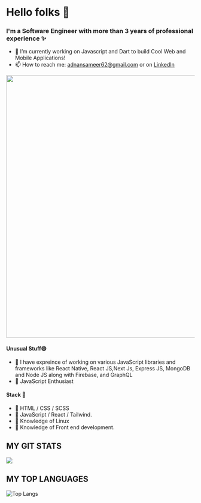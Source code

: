 # Hello folks 👋
### I'm a Software Engineer with more than 3 years of professional experience ✨

- 🔭 I’m currently working on Javascript and Dart to build Cool Web and Mobile Applications!
- 📫 How to reach me: adnansameer62@gmail.com or on <a href="https://www.linkedin.com/in/adnan-sameer-785103201/" class="button icon search">LinkedIn</a> 

<img width="700" align="centre" src="https://binaryinformatics.com/wp-content/uploads/2019/01/MERN-Stack-Development-and-Consulting-Services.jpg"/>

#### Unusual Stuff😄
- 🌱 I have expreince of working on various JavaScript libraries and frameworks like React Native, React JS,Next Js, Express JS, MongoDB and Node JS along with Firebase, and GraphQL
- 💬 JavaScript Enthusiast

#### Stack :blue_book:

- :paperclip: HTML / CSS / SCSS
- :paperclip: JavaScript / React / Tailwind.
- :paperclip: Knowledge of Linux
- :paperclip: Knowledge of Front end development.

## MY GIT STATS
<img align="centre" src="https://github-readme-stats.vercel.app/api?username=adnansam110&show_icons=true&theme=radical&title_color=8E2DE2&text_color=fff&icon_color=8E2DE2">

## MY TOP LANGUAGES
![Top Langs](https://github-readme-stats.vercel.app/api/top-langs/?username=adnansam110&theme=radical&title_color=8E2DE2&text_color=fff)
